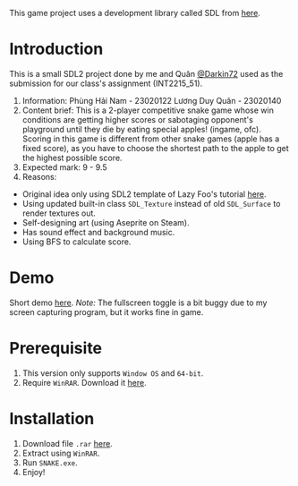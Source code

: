 This game project uses a development library called SDL from [here](https://github.com/libsdl-org/SDL/).

# **Introduction**
This is a small SDL2 project done by me and Quân [@Darkin72](https://github.com/Darkin72) used as the submission for our class's assignment (INT2215_51).
1. Information: 
  Phùng Hải Nam - 23020122
  Lương Duy Quân - 23020140
2. Content brief:
  This is a 2-player competitive snake game whose win conditions are getting higher scores or sabotaging opponent's playground until they die by eating special apples! (ingame, ofc). Scoring in this game is different from other snake games (apple has a fixed score), as you have to choose the shortest path to the apple to get the highest possible score.
3. Expected mark: 9 - 9.5
4. Reasons: 
- Original idea only using SDL2 template of Lazy Foo's tutorial [here](https://lazyfoo.net/).
- Using updated built-in class `SDL_Texture` instead of old `SDL_Surface` to render textures out.
- Self-designing art (using Aseprite on Steam).
- Has sound effect and background music.
- Using BFS to calculate score.

# **Demo**
Short demo [here](https://drive.google.com/file/d/1jl2cRx0EVdsTvcAKlNrKQ6vSj6_f3lCG/view?usp=sharing).
_Note:_ The fullscreen toggle is a bit buggy due to my screen capturing program, but it works fine in game.

# **Prerequisite**
1. This version only supports `Window OS` and `64-bit`.
2. Require `WinRAR`.  Download it [here](https://www.win-rar.com/download.html?&L=0).

# **Installation**
1. Download file `.rar` [here](https://drive.google.com/drive/folders/1970yQvi4Ae6bi0LVPR3AcY2-UW5mcwoc?usp=sharing).
2. Extract using `WinRAR`.
3. Run `SNAKE.exe`.
4. Enjoy!
